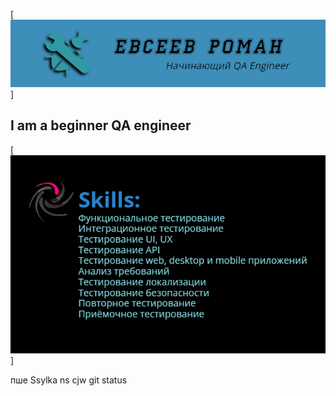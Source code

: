 [![Header](https://github.com/EvseevRoman/EvseevRoman/blob/main/assets/logoza.ru%20(1).png)]

## I am a beginner QA engineer

[![Header](https://github.com/EvseevRoman/EvseevRoman/blob/main/assets/Skills.ru%20(2).png)]


пше 
Ssylka ns cjw git status
